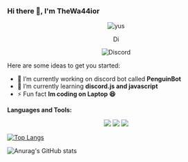 ### Hi there 👋, I'm TheWa44ior
<p align="center"> <img src="https://komarev.com/ghpvc/?username=TheWarrior221" alt="yus" /> </p>
<p align='center'> <a href="https://discord.gg/dwESxzVgvt">
  <img align="center" alt="Discord Server" width="16px" src="https://cdn.jsdelivr.net/npm/simple-icons@v3/icons/discord.svg" />
</a> </p>

<p align="center"> <img src="https://discord.c99.nl/widget/theme-3/748477159709868093.png" alt="Discord" /> </p>




Here are some ideas to get you started:

- 🔭 I’m currently working on discord bot called **PenguinBot**
- 🌱 I’m currently learning  **discord.js and javascript**
- ⚡ Fun fact **Im coding on Laptop 😆**

**Languages and Tools:** &nbsp;
<p align="center">
<img src="https://img.shields.io/badge/Node.JS-black?style=for-the-badge&logo=node.js" />
<img src="https://img.shields.io/badge/-HTML5-black?style=for-the-badge&logo=HTML5" /> 
<img src="https://img.shields.io/badge/Javascript-black?style=for-the-badge&logo=javascript" />

[![Top Langs](https://github-readme-stats.vercel.app/api/top-langs/?username=TheWarrior221&layout=compact)](https://github.com/anuraghazra/github-readme-stats)

![Anurag's GitHub stats](https://github-readme-stats.vercel.app/api?username=TheWarrior221&show_icons=true&theme=gradient)


